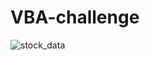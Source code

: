 # VBA-challenge
![stock_data](https://github.com/VTham436/VBA-challenge/assets/46699835/665421ef-6d59-46e2-8900-2426df9610d5)
